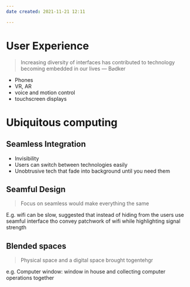 ```yaml
---
date created: 2021-11-21 12:11

---
```


# User Experience

> Increasing diversity of interfaces has contributed to technology becoming embedded in our lives — B$\varnothing$dker

- Phones
- VR, AR
- voice and motion control
- touchscreen displays

# Ubiquitous computing

## Seamless Integration

- Invisibility
- Users can switch between technologies easily
- Unobtrusive tech that fade into background until you need them

## Seamful Design

> Focus on seamless would make everything the same

E.g. wifi can be slow, suggested that instead of hiding from the users use seamful interface tho convey patchwork of wifi while highlighting signal strength

## Blended spaces

> Physical space and a digital space brought togentehgr

e.g. Computer window: window in house and collecting computer operations together
